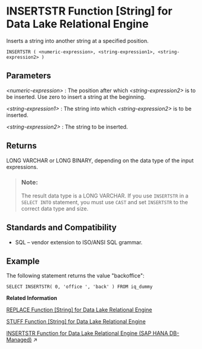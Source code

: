 <!-- loioa558efff84f210159092915333b9e6df -->

# INSERTSTR Function \[String\] for Data Lake Relational Engine

Inserts a string into another string at a specified position.



```
INSERTSTR ( <numeric-expression>, <string-expression1>, <string-expression2> )
```



<a name="loioa558efff84f210159092915333b9e6df__INSERTSTR_parm1"/>

## Parameters

 *<numeric-expression\>*
 :   The position after which *<string-expression2\>* is to be inserted. Use zero to insert a string at the beginning.

  *<string-expression1\>*
 :   The string into which *<string-expression2\>* is to be inserted.

  *<string-expression2\>*
 :   The string to be inserted.

 

<a name="loioa558efff84f210159092915333b9e6df__INSERTSTR_returns1"/>

## Returns

LONG VARCHAR or LONG BINARY, depending on the data type of the input expressions.

> ### Note:  
> The result data type is a LONG VARCHAR. If you use `INSERTSTR` in a `SELECT INTO` statement, you must use `CAST` and set `INSERTSTR` to the correct data type and size.



<a name="loioa558efff84f210159092915333b9e6df__INSERTSTR_standards1"/>

## Standards and Compatibility

-   SQL – vendor extension to ISO/ANSI SQL grammar.



<a name="loioa558efff84f210159092915333b9e6df__INSERTSTR_example1"/>

## Example

The following statement returns the value "backoffice":

```
SELECT INSERTSTR( 0, 'office ', 'back' ) FROM iq_dummy
```

**Related Information**  


[REPLACE Function \[String\] for Data Lake Relational Engine](replace-function-string-for-data-lake-relational-engine-a579952.md "Replaces all occurrences of a substring with another substring.")

[STUFF Function \[String\] for Data Lake Relational Engine](stuff-function-string-for-data-lake-relational-engine-a58705b.md "Deletes a number of characters from one string and replaces them with another string.")

[INSERTSTR Function for Data Lake Relational Engine (SAP HANA DB-Managed)](https://help.sap.com/viewer/a898e08b84f21015969fa437e89860c8/2023_1_QRC/en-US/064a64ca374142608c2c968248d9bbe7.html "Inserts a string into another string at a specified position.") :arrow_upper_right:


